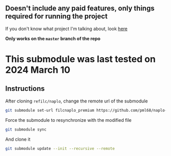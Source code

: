 ## Doesn't include any paid features, only things required for running the project

If you don't know what project I'm talking about, look [here](https://github.com/refilc/naplo)

**Only works on the `master` branch of the repo**

# This submodule was last tested on 2024 March 10

## Instructions

After cloning `refilc/naplo`, change the remote url of the submodule
```sh
git submodule set-url filcnaplo_premium https://github.com/pml68/naplo-plus
```

Force the submodule to resynchronize with the modified file
```sh
git submodule sync
```

And clone it
```sh
git submodule update --init --recursive --remote
```
